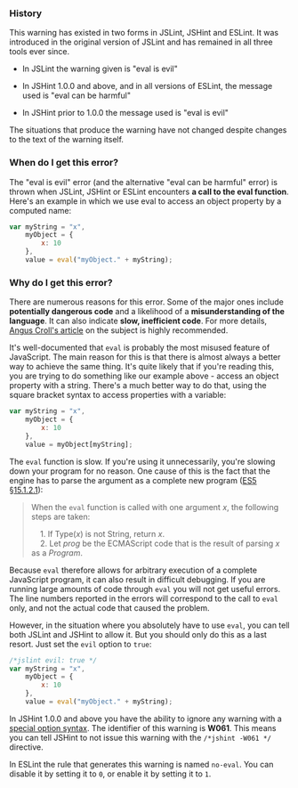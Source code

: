 <!---
{
    "titles": [
        "eval is evil",
        "eval can be harmful",
        "W061"
    ],
    "slugs": [
        "eval-is-evil",
        "eval-can-be-harmful",
        "w061"
    ],
    "linters": [
        "jslint",
        "jshint",
        "eslint"
    ],
    "author": "jallardice"
}
-->

### History

This warning has existed in two forms in JSLint, JSHint and ESLint. It was
introduced in the original version of JSLint and has remained in all three tools
ever since.

 - In JSLint the warning given is "eval is evil"

 - In JSHint 1.0.0 and above, and in all versions of ESLint, the message used is
   "eval can be harmful"

 - In JSHint prior to 1.0.0 the message used is "eval is evil"

The situations that produce the warning have not changed despite changes to the
text of the warning itself.

### When do I get this error?

The "eval is evil" error (and the alternative "eval can be harmful" error) is
thrown when JSLint, JSHint or ESLint encounters **a call to the eval function**.
Here's an example in which we use eval to access an object property by a
computed name:

<!---
{
    "linter": "jslint"
}
-->
```javascript
var myString = "x",
    myObject = {
        x: 10
    },
    value = eval("myObject." + myString);
```

### Why do I get this error?

There are numerous reasons for this error. Some of the major ones include
**potentially dangerous code** and a likelihood of a **misunderstanding of the
language**. It can also indicate **slow, inefficient code**. For more details,
[Angus Croll's article][croll] on the subject is highly recommended.

It's well-documented that `eval` is probably the most misused feature of
JavaScript. The main reason for this is that there is almost always a better way
to achieve the same thing. It's quite likely that if you're reading this, you
are trying to do something like our example above - access an object property
with a string. There's a much better way to do that, using the square bracket
syntax to access properties with a variable:

<!---
{
    "linter": "jslint"
}
-->
```javascript
var myString = "x",
    myObject = {
        x: 10
    },
    value = myObject[myString];
```

The `eval` function is slow. If you're using it unnecessarily, you're slowing
down your program for no reason. One cause of this is the fact that the engine
has to parse the argument as a complete new program ([ES5
&sect;15.1.2.1][es5-15.1.2.1]):

> When the `eval` function is called with one argument *x*, the following steps
> are taken:<br>
>
> &nbsp;&nbsp;&nbsp;&nbsp;1. If Type(*x*) is not String, return *x*.<br>
> &nbsp;&nbsp;&nbsp;&nbsp;2. Let *prog* be the ECMAScript code that is the
> result of parsing *x* as a *Program*.

Because `eval` therefore allows for arbitrary execution of a complete JavaScript
program, it can also result in difficult debugging. If you are running large
amounts of code through `eval` you will not get useful errors. The line numbers
reported in the errors will correspond to the call to `eval` only, and not the
actual code that caused the problem.

However, in the situation where you absolutely have to use `eval`, you can tell
both JSLint and JSHint to allow it. But you should only do this as a last
resort. Just set the `evil` option to `true`:

<!---
{
    "linter": "jslint"
}
-->
```javascript
/*jslint evil: true */
var myString = "x",
    myObject = {
        x: 10
    },
    value = eval("myObject." + myString);
```

In JSHint 1.0.0 and above you have the ability to ignore any warning with a
[special option syntax][jshintopts]. The identifier of this warning is **W061**.
This means you can tell JSHint to not issue this warning with the `/*jshint
-W061 */` directive.

In ESLint the rule that generates this warning is named `no-eval`. You can
disable it by setting it to `0`, or enable it by setting it to `1`.

[croll]: http://javascriptweblog.wordpress.com/2010/04/19/how-evil-is-eval/
[es5-15.1.2.1]: http://es5.github.com/#x15.1.2.1
[jshintopts]: http://jshint.com/docs/#options
